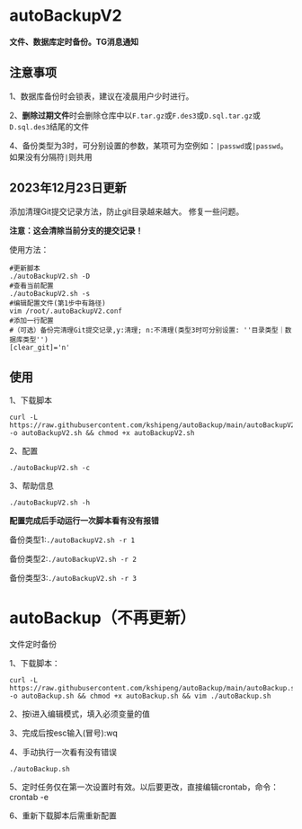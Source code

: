 # autoBackupV2
**文件、数据库定时备份。TG消息通知**
## 注意事项
1、数据库备份时会锁表，建议在凌晨用户少时进行。

2、**删除过期文件**时会删除仓库中以```F.tar.gz```或```F.des3```或```D.sql.tar.gz```或```D.sql.des3```结尾的文件

4、备份类型为3时，可分别设置的参数，某项可为空例如：```|passwd```或```|passwd```。如果没有分隔符```|```则共用

## 2023年12月23日更新
添加清理Git提交记录方法，防止git目录越来越大。
修复一些问题。

**注意：这会清除当前分支的提交记录！**

使用方法：
```
#更新脚本
./autoBackupV2.sh -D
#查看当前配置
./autoBackupV2.sh -s
#编辑配置文件(第1步中有路径)
vim /root/.autoBackupV2.conf  
#添加一行配置
#（可选）备份完清理Git提交记录,y:清理; n:不清理(类型3时可分别设置: ''目录类型｜数据库类型'')
[clear_git]='n'
```
## 使用
1、下载脚本
```
curl -L https://raw.githubusercontent.com/kshipeng/autoBackup/main/autoBackupV2.sh -o autoBackupV2.sh && chmod +x autoBackupV2.sh
```
2、配置
```
./autoBackupV2.sh -c
```
3、帮助信息
```
./autoBackupV2.sh -h
```
**配置完成后手动运行一次脚本看有没有报错**

备份类型1:```./autoBackupV2.sh -r 1```

备份类型2:```./autoBackupV2.sh -r 2```

备份类型3:```./autoBackupV2.sh -r 3```

# autoBackup（不再更新）
文件定时备份

1、下载脚本：
```
curl -L https://raw.githubusercontent.com/kshipeng/autoBackup/main/autoBackup.sh -o autoBackup.sh && chmod +x autoBackup.sh && vim ./autoBackup.sh
```
2、按i进入编辑模式，填入必须变量的值

3、完成后按esc输入(冒号):wq

4、手动执行一次看有没有错误
```
./autoBackup.sh
```
5、定时任务仅在第一次设置时有效。以后要更改，直接编辑crontab，命令：crontab -e

6、重新下载脚本后需重新配置
